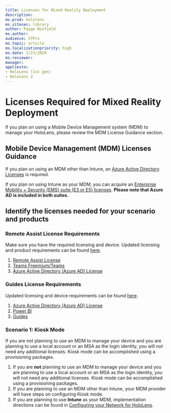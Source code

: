 ```yaml
---
title: Licenses for Mixed Reality Deployment
description: 
ms.prod: hololens
ms.sitesec: library
author: Payge Winfield
ms.author:
audience: ITPro
ms.topic: article
ms.localizationpriority: high
ms.date: 1/23/2020
ms.reviewer: 
manager: 
appliesto:
- HoloLens (1st gen)
- HoloLens 2
---
```


# Licenses Required for Mixed Reality Deployment

If you plan on using a Mobile Device Management system (MDM) to manage your HoloLens, please review the MDM License Guidance section.

## Mobile Device Management (MDM) Licenses Guidance

If you plan on using an MDM other than Intune, an [Azure Active Directory Licenses](https://docs.microsoft.com/azure/active-directory/fundamentals/active-directory-whatis) is required.

If you plan on using Intune as your MDM, you can acquire an [Enterprise Mobility + Security (EMS) suite (E3 or E5) licenses](https://www.microsoft.com/microsoft-365/enterprise-mobility-security/compare-plans-and-pricing). **Please note that Azure AD is included in both suites.** 

## Identify the licenses needed for your scenario and products

### Remote Assist License Requirements
Make sure you have the required licensing and device. Updated licensing and product requirements can be found [here](https://docs.microsoft.com/dynamics365/mixed-reality/remote-assist/requirements).

1.	[Remote Assist License](https://docs.microsoft.com/azure/active-directory/fundamentals/active-directory-whatis)
1.	[Teams Freemium/Teams](https://products.office.com/microsoft-teams/free)
1.	[Azure Active Directory (Azure AD) License](https://docs.microsoft.com/azure/active-directory/fundamentals/active-directory-whatis)

### Guides License Requirements
Updated licensing and device requirements can be found [here](https://docs.microsoft.com/dynamics365/mixed-reality/guides/requirements).

1.	[Azure Active Directory (Azure AD) License](https://docs.microsoft.com/azure/active-directory/fundamentals/active-directory-whatis)
1.	[Power BI](https://powerbi.microsoft.com/desktop/)
1.	[Guides](https://docs.microsoft.com/dynamics365/mixed-reality/guides/setup)

### Scenario 1: Kiosk Mode
If you are not planning to use an MDM to manage your device and you are planning to use a local account or an MSA as the login identity, you will not need any additional licenses. Kiosk mode can be accomplished using a provisioning packages.

1.	If you are **not** planning to use an MDM to manage your device and you are planning to use a local account or an MSA as the login identity, you will not need any additional licenses. Kiosk mode can be accomplished using a provisioning packages.
1.	If you are planning to use an MDM other than Intune, your MDM provider will have steps on configuring Kiosk mode. 
1. If you are planning to use **Intune** as your MDM, implementation directions can be found in [Configuring your Network for HoloLens]().
